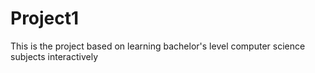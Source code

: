 # Project1
This is the project based on learning bachelor's level computer science subjects interactively
